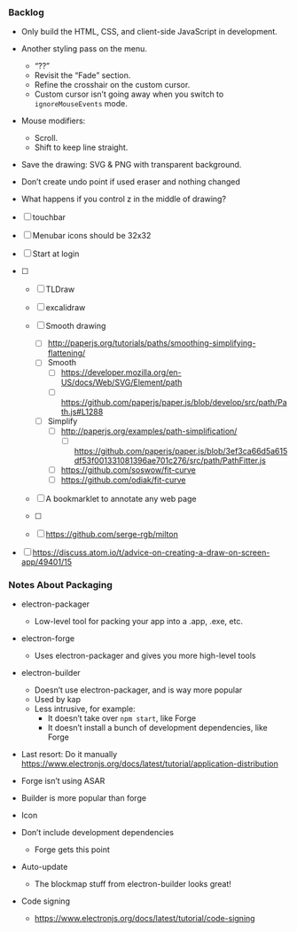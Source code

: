### Backlog

- Only build the HTML, CSS, and client-side JavaScript in development.

- Another styling pass on the menu.
  - “??”
  - Revisit the “Fade” section.
  - Refine the crosshair on the custom cursor.
  - Custom cursor isn’t going away when you switch to `ignoreMouseEvents` mode.
- Mouse modifiers:
  - Scroll.
  - Shift to keep line straight.
- Save the drawing: SVG & PNG with transparent background.

- Don’t create undo point if used eraser and nothing changed
- What happens if you control z in the middle of drawing?

- [ ] touchbar
- [ ] Menubar icons should be 32x32
- [ ] Start at login

- [ ] 
    - [ ] TLDraw
    - [ ] excalidraw
    - [ ] Smooth drawing
        - [ ] http://paperjs.org/tutorials/paths/smoothing-simplifying-flattening/
        - [ ] Smooth
            - [ ] https://developer.mozilla.org/en-US/docs/Web/SVG/Element/path
            - [ ] https://github.com/paperjs/paper.js/blob/develop/src/path/Path.js#L1288
        - [ ] Simplify
            - [ ] http://paperjs.org/examples/path-simplification/
                - [ ] https://github.com/paperjs/paper.js/blob/3ef3ca66d5a615df53f001331081396ae701c276/src/path/PathFitter.js
            - [ ] https://github.com/soswow/fit-curve
            - [ ] https://github.com/odiak/fit-curve
    - [ ] A bookmarklet to annotate any web page


    - [ ] 
    - [ ] https://github.com/serge-rgb/milton
- [ ] https://discuss.atom.io/t/advice-on-creating-a-draw-on-screen-app/49401/15

### Notes About Packaging

- electron-packager
  - Low-level tool for packing your app into a .app, .exe, etc.
- electron-forge
  - Uses electron-packager and gives you more high-level tools
- electron-builder
  - Doesn’t use electron-packager, and is way more popular
  - Used by kap
  - Less intrusive, for example:
    - It doesn’t take over `npm start`, like Forge
    - It doesn’t install a bunch of development dependencies, like Forge

- Last resort: Do it manually https://www.electronjs.org/docs/latest/tutorial/application-distribution

- Forge isn’t using ASAR

- Builder is more popular than forge

- Icon
- Don’t include development dependencies
  - Forge gets this point
- Auto-update
  - The blockmap stuff from electron-builder looks great!
- Code signing
  - https://www.electronjs.org/docs/latest/tutorial/code-signing
